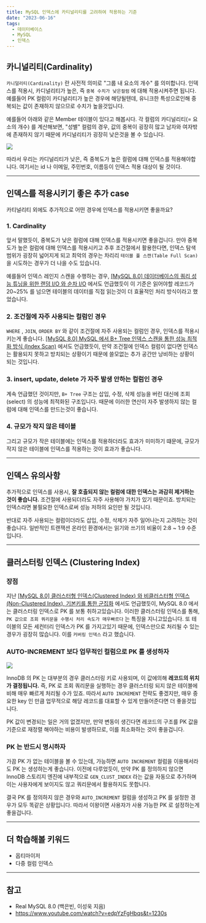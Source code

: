 ```yaml
---
title: MySQL 인덱스에 카티널리티를 고려하여 적용하는 기준
date: "2023-06-16"
tags:
  - 데이터베이스
  - MySQL
  - 인덱스
---
```


## 카니널리티(Cardinality)

`카니덜리티(Cardinality)` 란 사전적 의미로 "그룹 내 요소의 개수" 를 의미합니다. 인덱스를 적용시, 카디널리티가 높은, 즉 `중복 수치가 낮은컬럼` 에 대해 적용시켜주면 됩니다. 예를들어 PK 컬럼이 카디널리티가 높은 경우에 해당될텐데, 유니크한 특성으로인해 중복되는 값이 존재하지 않으므로 수치가 높을것입니다.

예를들어 아래와 같은 Member 테이블이 있다고 해봅시다. 각 컬럼의 카디널리티(= 요소의 개수) 를 계산해보면, "성별" 컬럼의 경우, 값의 중복이 굉장히 많고 남자와 여자밖에 존재하지 않기 때문에 카디널리티가 굉장히 낮은것을 볼 수 있습니다.

![](https://velog.velcdn.com/images/msung99/post/e83dea3c-3caf-4c14-ade7-3d067b15c7ee/image.png)

따라서 우리는 카디널리티가 낮은, 즉 중복도가 높은 컬럼에 대해 인덱스를 적용해야합니다. 여기서는 id 나 이메일, 주민번호, 이름등이 인덱스 적용 대상이 될 것이다.

---

## 인덱스를 적용시키기 좋은 추가 case

카티널리티 외에도 추가적으로 어떤 경우에 인덱스를 적용시키면 좋을까요?

### 1. Cardinality

앞서 말했듯이, 중복도가 낮은 컬럼에 대해 인덱스를 적용시키면 좋을겁니다. 만야 중복도가 높은 컬럼에 대해 인덱스를 적용시키고 추후 조건절에서 활용한다면, 인덱스 탐색 범위가 굉장히 넓어지게 되고 최악의 경우는 차리리 `테이블 풀 스캔(Table Full Scan)` 을 시도하는 경우가 더 나을 수도 있습니다.

예를들어 인덱스 레인지 스캔을 수행하는 경우, [[MySQL 8.0] 데이터베이스의 쿼리 성능 튜닝을 위한 랜덤 I/O 와 순차 I/O](https://velog.io/@msung99/MySQL-8.0-%EB%8D%B0%EC%9D%B4%ED%84%B0%EB%B2%A0%EC%9D%B4%EC%8A%A4%EC%9D%98-%EC%BF%BC%EB%A6%AC-%EC%84%B1%EB%8A%A5-%ED%8A%9C%EB%8B%9D%EC%9D%84-%EC%9C%84%ED%95%9C-%EB%9E%9C%EB%8D%A4-IO-%EC%99%80-%EC%88%9C%EC%B0%A8-IO) 에서도 언급했듯이 이 기준은 읽어야할 레코드가 20~25% 를 넘으면 테이블의 데이터를 직접 읽는것이 더 효율적인 처리 방식이라고 했었습니다.

### 2. 조건절에 자주 사용되는 컬럼인 경우

`WHERE` , `JOIN`, `ORDER BY` 와 같이 조건절에 자주 사용되는 컬럼인 경우, 인덱스를 적용시키는게 좋습니다. [[MySQL 8.0] MySQL 에서 B+ Tree 인덱스 스캔을 통한 성능 최적화 방식 (Index Scan)](https://velog.io/@msung99/MySQL-8.0-MySQL-%EC%97%90%EC%84%9C%EC%9D%98-B-Tree-%EC%9D%B8%EB%8D%B1%EC%8A%A4%EB%A5%BC-%ED%86%B5%ED%95%9C-%EB%A0%88%EC%BD%94%EB%93%9C-%EC%8A%A4%EC%BA%94-%EC%B5%9C%EC%A0%81%ED%99%94-%EB%B0%A9%EC%8B%9D-Index-Scan) 에서도 언급했듯이, 만약 조건절에 인덱스 컬럼이 없다면 인덱스는 활용되지 못하고 방치되는 상황이기 때문에 쓸모없는 추가 공간만 낭비하는 상황이 되는 것입니다.

### 3. insert, update, delete 가 자주 발생 안하는 컬럼인 경우

계속 언급했던 것이지만, `B+ Tree` 구조는 삽입, 수정, 삭제 성능을 버린 대신에 조회(select) 의 성능에 최적화된 구조입니다. 때문에 이러한 연산이 자주 발생하지 않는 컬럼에 대해 인덱스를 만드는것이 좋습니다.

### 4. 규모가 작지 않은 테이블

그리고 규모가 작은 테이블에는 인덱스를 적용하더라도 효과가 미미하기 떄문에, 규모가 작지 않은 테이블에 인덱스를 적용하는 것이 효과가 좋습니다.

---

## 인덱스 유의사항

추가적으로 인덱스를 사용시, **잘 호출되지 않는 컬럼에 대한 인덱스는 과감히 제거하는 것이 좋습니다.** 조건절에 사용되더라도 자주 사용해야 가치가 있기 때문이죠. 방치되는 인덱스라면 불필요한 인덱스로써 성능 저하의 요인만 될 것입니다.

반대로 자주 사용되는 컬럼이더라도 삽입, 수정, 삭제가 자주 일어나는지 고려하는 것이 좋습니다. 일반적인 트랜잭션 온라인 환경에서는 읽기와 쓰기의 비율이 2:8 ~ 1:9 수준입니다.

---

## 클러스터링 인덱스 (Clustering Index)

### 장점

지난 [[MySQL 8.0] 클러스터형 인덱스(Clustered Index) 와 비클러스터형 인덱스(Non-Clustered Index), 기본키를 통한 군집화](https://velog.io/@msung99/MySQL-8.0-%ED%81%B4%EB%9F%AC%EC%8A%A4%ED%84%B0%ED%98%95-%EC%9D%B8%EB%8D%B1%EC%8A%A4Clustered-Index-%EC%99%80-%EB%B9%84%ED%81%B4%EB%9F%AC%EC%8A%A4%ED%84%B0%ED%98%95-%EC%9D%B8%EB%8D%B1%EC%8A%A4Non-Clustered-Index-%EA%B8%B0%EB%B3%B8%ED%82%A4%EB%A5%BC-%ED%86%B5%ED%95%9C-%EA%B5%B0%EC%A7%91%ED%99%94) 에서도 언급했듯이, MySQL 8.0 에서는 클러스터링 인덱스로 PK 를 보통 취하고있습니다. 이러한 클러스터링 인덱스를 통해,
`PK 값으로 조회 쿼리문을 수행시 처리 속도가 매우빠르다` 는 특징을 지니고있습니다. 또 테이블의 모든 세컨터리 인덱스가 PK 를 가지고있기 때문에, 인덱스만으로 처리될 수 있는 경우가 굉장히 많습니다. 이를 `커버링 인덱스` 라고 했습니다.

### AUTO-INCREMENT 보다 업무적인 컬럼으로 PK 를 생성하자

![](https://velog.velcdn.com/images/msung99/post/d3eb8356-4d5b-41b9-8a3b-f473c9b0a3de/image.png)

InnoDB 의 PK 는 대부분의 경우 클러스터링 키로 사용되며, 이 값에의해 **레코드의 위치가 결정됩니다.** 즉, PK 로 조회 쿼리문을 실행하는 경우 클러스터링 되지 않은 테이블에 비해 매우 빠르게 처리될 수가 있죠. 따라서 `AUTO INCREMENT` 전략도 좋겠지만, 매우 중요한 key 인 만큼 업무적으로 해당 레코드를 대표할 수 있게 만들어준다면 더 좋을것입니다.

PK 값이 변경되는 일은 거의 없겠지만, 만약 변동이 생긴다면 레코드의 구조를 PK 값을 기준으로 재정렬 해야하는 비용이 발생하므로, 이를 최소화하는 것이 좋을겁니다.

### PK 는 반드시 명시하자

가끔 PK 가 없는 테이블을 볼 수 있는데, 가능하면 `AUTO INCREMENT` 컬럼을 이용해서라도 PK 는 생성하는게 좋습니다. 이전에 다루었듯이, 만약 PK 를 정의하지 않으면 InnoDB 스토리지 엔진에 내부적으로 `GEN_CLUST_INDEX` 라는 값을 자동으로 추가하며 이는 사용자에게 보이지도 않고 쿼리문에서 활용하지도 못합니다.

결국 PK 를 정의하지 않은 경우와 `AUTO_INCREMENT` 컬럼을 생성하고 PK 를 설정한 경우가 모두 똑같은 상황입니다. 따라서 이왕이면 사용자가 사용 가능한 PK 로 설정하는게 좋을겁니다.

---

## 더 학습해볼 키워드

- 옵티마이저
- 다중 컬럼 인덱스

---

## 참고

- Real MySQL 8.0 (백은빈, 이성욱 지음)
- https://www.youtube.com/watch?v=edpYzFgHbqs&t=1230s
